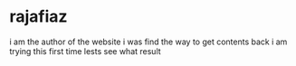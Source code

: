 # rajafiaz
i am the author of the website i was find the way to get contents back i am trying this first time lests see what result 
